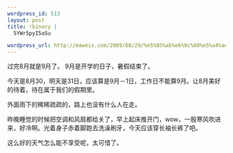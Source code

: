 ```yaml
--- 
wordpress_id: 513
layout: post
title: !binary |
  5YWr5pyI5aSu

wordpress_url: http://maweis.com/2009/08/29/%e5%85%ab%e6%9c%88%e5%a4%ae/
---
```

过完8月就是9月了。
9月是开学的日子，暑假结束了。

今天是8月30，明天是31日，应该算是9月－1日，工作日不能算9月。让8月美好的待着，待在属于我们的假期里。

外面雨下的稀稀疏疏的，路上也没有什么人在走。

昨晚睡觉的时候把空调和风扇都给关了，早上起床推开门，wow，一股寒风吹进来，好冷啊。光着身子赤着脚跑去洗澡刷牙，今天应该穿长袖长裤了吧。

这么好的天气怎么能不享受呢，太可惜了。

